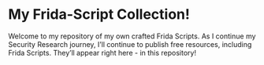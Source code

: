 # My Frida-Script Collection!
Welcome to my repository of my own crafted Frida Scripts.
As I continue my Security Research journey, I’ll continue to publish free resources, including Frida Scripts. They’ll appear right here - in this repository!